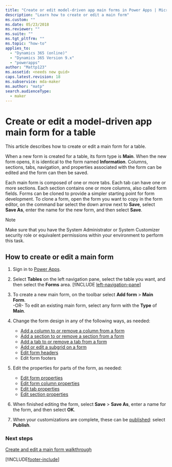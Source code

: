 ```yaml
---
title: "Create or edit model-driven app main forms in Power Apps | MicrosoftDocs"
description: "Learn how to create or edit a main form"
ms.custom: ""
ms.date: 05/23/2018
ms.reviewer: ""
ms.suite: ""
ms.tgt_pltfrm: ""
ms.topic: "how-to"
applies_to: 
  - "Dynamics 365 (online)"
  - "Dynamics 365 Version 9.x"
  - "powerapps"
author: "Mattp123"
ms.assetid: <needs new guid>
caps.latest.revision: 18
ms.subservice: mda-maker
ms.author: "matp"
search.audienceType: 
  - maker
---
```

# Create or edit a model-driven app main form for a table

This article describes how to create or edit a main form for a table.

When a new form is created for a table, its form type is **Main**. When the new form opens, it is identical to the form named **Information**. Columns, sections, tabs, navigation, and properties associated with the form can be edited and the form can then be saved.

Each main form is composed of one or more tabs. Each tab can have one or more sections. Each section contains one or more columns, also called form fields. Forms can be cloned to provide a simpler starting point for form development. To clone a form, open the form you want to copy in the form editor, on the command bar select the down arrow next to **Save**, select **Save As**, enter the name for the new form, and then select **Save**.

> [!NOTE]
> Make sure that you have the System Administrator or System Customizer security role or equivalent permissions within your environment to perform this task.

## How to create or edit a main form
  
1. Sign in to [Power Apps](https://make.powerapps.com/?utm_source=padocs&utm_medium=linkinadoc&utm_campaign=referralsfromdoc).

2. Select **Tables** on the left navigation pane, select the table you want, and then select the **Forms** area. [!INCLUDE [left-navigation-pane](../../includes/left-navigation-pane.md)]

3. To create a new main form, on the toolbar select **Add form** > **Main Form**.  
    \-OR-
    To edit an existing main form, select any form with the **Type** of **Main**.
  
4.  Change the form design in any of the following ways, as needed:
    - [Add a column to or remove a column from a form](Add-move-or-delete-fields-on-form.md)
    - [Add a section to or remove a section from a form](add-move-or-delete-sections-on-form.md)
    - [Add a tab to or remove a tab from a form](add-move-or-delete-tabs-on-form.md)
    - [Add or edit a subgrid on a form](form-designer-add-configure-subgrid.md)
    - [Edit form headers](form-designer-header-properties.md)
    - Edit form footers
    
5.  Edit the properties for parts of the form, as needed:
    
    - [Edit form properties](create-and-edit-forms.md#form-properties)
    - [Edit form column properties](Add-move-or-delete-fields-on-form.md#configure-column-properties-on-a-form)  
    - [Edit tab properties](add-move-or-delete-tabs-on-form.md#configure-tabs-on-a-form)
    - [Edit section properties](add-move-or-delete-sections-on-form.md)

6.    When finished editing the form, select **Save** > **Save As**, enter a name for the form, and then select **OK**.

7.    When your customizations are complete, these can be [published](model-driven-app-glossary.md#publish): select **Publish**.
 
### Next steps

[Create and edit a main form walkthrough](create-and-edit-a-model-driven-form.md)

[!INCLUDE[footer-include](../../includes/footer-banner.md)]
